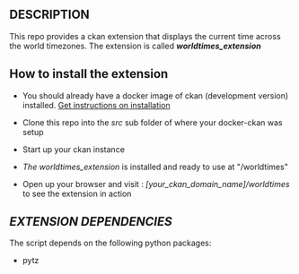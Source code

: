 ## DESCRIPTION

 This repo provides a ckan extension that displays the current time across the world timezones.
 The extension is called ***worldtimes_extension***
 
  

## How to install the extension

- You should already have a docker image of ckan (development version) installed. [Get instructions on installation](https://github.com/okfn/docker-ckan)  

- Clone this repo into the *src* sub folder of where your docker-ckan was setup
- Start up your ckan instance
- *The worldtimes_extension* is installed and ready to use at "/worldtimes"
- Open up your browser and visit : *[your_ckan_domain_name]/worldtimes* to see the extension in action


## *EXTENSION DEPENDENCIES*

The script depends on the following python packages:

- pytz
